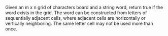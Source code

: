Given an m x n grid of characters board and a string word, return true if the word exists in the grid. The word can be constructed from letters of sequentially adjacent cells, where adjacent cells are horizontally or vertically neighboring. The same letter cell may not be used more than once.